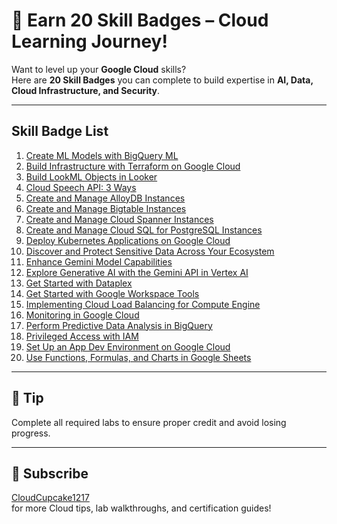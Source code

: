 # 🚀 Earn 20 Skill Badges – Cloud Learning Journey!

Want to level up your **Google Cloud** skills?  
Here are **20 Skill Badges** you can complete to build expertise in **AI, Data, Cloud Infrastructure, and Security**.

---

## Skill Badge List

1. [Create ML Models with BigQuery ML](https://www.cloudskillsboost.google/paths/18/course_templates/626)  
2. [Build Infrastructure with Terraform on Google Cloud](https://www.cloudskillsboost.google/course_templates/636?catalog_rank=%7B%22rank%22%3A1%2C%22num_filters%22%3A0%2C%22has_search%22%3Atrue%7D&search_id=44386424)  
3. [Build LookML Objects in Looker](https://www.cloudskillsboost.google/course_templates/639)  
4. [Cloud Speech API: 3 Ways](https://www.cloudskillsboost.google/course_templates/700)
5. [Create and Manage AlloyDB Instances](https://www.cloudskillsboost.google/course_templates/642)  
6. [Create and Manage Bigtable Instances](https://www.cloudskillsboost.google/course_templates/650)  
7. [Create and Manage Cloud Spanner Instances](https://www.cloudskillsboost.google/course_templates/643)  
8. [Create and Manage Cloud SQL for PostgreSQL Instances](https://www.cloudskillsboost.google/course_templates/652?catalog_rank=%7B%22rank%22%3A31%2C%22num_filters%22%3A1%2C%22has_search%22%3Afalse%7D)  
9. [Deploy Kubernetes Applications on Google Cloud]([https://www.youtube.com/@CloudCupcake1217](https://www.cloudskillsboost.google/course_templates/663?catalog_rank=%7B%22rank%22%3A1%2C%22num_filters%22%3A0%2C%22has_search%22%3Atrue%7D&search_id=44386498))  
10. [Discover and Protect Sensitive Data Across Your Ecosystem](https://www.cloudskillsboost.google/course_templates/1177)  
11. [Enhance Gemini Model Capabilities](https://www.cloudskillsboost.google/course_templates/1241)  
12. [Explore Generative AI with the Gemini API in Vertex AI](https://www.cloudskillsboost.google/course_templates/959) 
13. [Get Started with Dataplex](https://www.cloudskillsboost.google/course_templates/726)  
14. [Get Started with Google Workspace Tools](https://www.cloudskillsboost.google/course_templates/676)
15. [Implementing Cloud Load Balancing for Compute Engine](https://www.cloudskillsboost.google/course_templates/648)
16. [Monitoring in Google Cloud](https://www.cloudskillsboost.google/course_templates/747)  
17. [Perform Predictive Data Analysis in BigQuery](https://www.cloudskillsboost.google/course_templates/656) 
18. [Privileged Access with IAM](https://www.cloudskillsboost.google/course_templates/1337) 
19. [Set Up an App Dev Environment on Google Cloud](https://www.cloudskillsboost.google/course_templates/637)
20. [Use Functions, Formulas, and Charts in Google Sheets](https://www.cloudskillsboost.google/course_templates/776)

---

## 📌 Tip
Complete all required labs to ensure proper credit and avoid losing progress.

---

## 🔔 Subscribe
[CloudCupcake1217](https://www.youtube.com/@cloudcupcake-1217)  
for more Cloud tips, lab walkthroughs, and certification guides!
